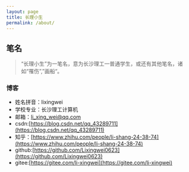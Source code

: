 ```yaml
---
layout: page
title: 长理小生
permalink: /about/
---
```


## 笔名
> “长理小生”为一笔名，意为长沙理工一普通学生，或还有其他笔名，诸如“罹伤”,”画船“。

### 博客
- 姓名拼音：lixingwei
- 学校专业：长沙理工计算机
- 邮箱：li_xing_wei@qq.com
- csdn:[https://blog.csdn.net/qq_43289711](https://blog.csdn.net/qq_43289711)
- 知乎：[https://www.zhihu.com/people/li-shang-24-38-74](https://www.zhihu.com/people/li-shang-24-38-74)
- github:[https://github.com/Lixingwei0623](https://github.com/Lixingwei0623)
- gitee:[https://gitee.com/li-xingwei](https://gitee.com/li-xingwei)


